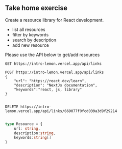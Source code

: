 ## Take home exercise

Create a resource library for React development.
- list all resources
- filter by keywords
- search by description
- add new resource


Please use the API below to get/add resources 

```
GET https://intro-lemon.vercel.app/api/links 

POST https://intro-lemon.vercel.app/api/links 
{
    "url": "https://react.dev/learn",
    "description": "NextJs documentation",
    "keywords":"react, js, library"
}


DELETE https://intro-lemon.vercel.app/api/links/669077f0fcd039a3d9f29214
```

```typescript

type Resource = {
    url: string, 
    description:string, 
    keywords:string[]
}

```